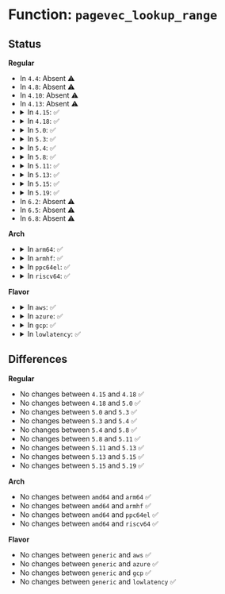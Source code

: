 # Function: <code>pagevec_lookup_range</code>

## Status
<b>Regular</b>
<ul>
<li>
In <code>4.4</code>: Absent ⚠️
</li>
<li>
In <code>4.8</code>: Absent ⚠️
</li>
<li>
In <code>4.10</code>: Absent ⚠️
</li>
<li>
In <code>4.13</code>: Absent ⚠️
</li>
<li>
<details>
<summary>In <code>4.15</code>: ✅</summary>

```c
unsigned int pagevec_lookup_range(struct pagevec *pvec, struct address_space *mapping, long unsigned int *start, long unsigned int end);
```

**Collision:** Unique Global

**Inline:** No

**Transformation:** False

**Instances:**

```
In mm/swap.c (ffffffff811df340)
Location: mm/swap.c:983
Inline: False
Direct callers:
  - fs/buffer.c:page_cache_seek_hole_data
  - fs/buffer.c:clean_bdev_aliases
  - fs/ext4/inode.c:mpage_map_and_submit_buffers
  - fs/ext4/inode.c:mpage_release_unused_pages
  - fs/hugetlbfs/inode.c:remove_inode_hugepages
```
**Symbols:**

```
ffffffff811df340-ffffffff811df36c: pagevec_lookup_range (STB_GLOBAL)
```
</details>
</li>
<li>
<details>
<summary>In <code>4.18</code>: ✅</summary>

```c
unsigned int pagevec_lookup_range(struct pagevec *pvec, struct address_space *mapping, long unsigned int *start, long unsigned int end);
```

**Collision:** Unique Global

**Inline:** No

**Transformation:** False

**Instances:**

```
In mm/swap.c (ffffffff81200b00)
Location: mm/swap.c:994
Inline: False
Direct callers:
  - fs/buffer.c:clean_bdev_aliases
  - fs/iomap.c:page_cache_seek_hole_data
  - fs/ext4/inode.c:mpage_map_and_submit_buffers
  - fs/ext4/inode.c:mpage_release_unused_pages
  - fs/hugetlbfs/inode.c:remove_inode_hugepages
```
**Symbols:**

```
ffffffff81200b00-ffffffff81200b2c: pagevec_lookup_range (STB_GLOBAL)
```
</details>
</li>
<li>
<details>
<summary>In <code>5.0</code>: ✅</summary>

```c
unsigned int pagevec_lookup_range(struct pagevec *pvec, struct address_space *mapping, long unsigned int *start, long unsigned int end);
```

**Collision:** Unique Global

**Inline:** No

**Transformation:** False

**Instances:**

```
In mm/swap.c (ffffffff81213470)
Location: mm/swap.c:995
Inline: False
Direct callers:
  - fs/buffer.c:clean_bdev_aliases
  - fs/iomap.c:page_cache_seek_hole_data
  - fs/ext4/inode.c:mpage_map_and_submit_buffers
  - fs/ext4/inode.c:mpage_release_unused_pages
  - fs/hugetlbfs/inode.c:remove_inode_hugepages
```
**Symbols:**

```
ffffffff81213470-ffffffff8121349c: pagevec_lookup_range (STB_GLOBAL)
```
</details>
</li>
<li>
<details>
<summary>In <code>5.3</code>: ✅</summary>

```c
unsigned int pagevec_lookup_range(struct pagevec *pvec, struct address_space *mapping, long unsigned int *start, long unsigned int end);
```

**Collision:** Unique Global

**Inline:** No

**Transformation:** False

**Instances:**

```
In mm/swap.c (ffffffff81222ea0)
Location: mm/swap.c:1001
Inline: False
Direct callers:
  - fs/buffer.c:clean_bdev_aliases
  - fs/iomap/seek.c:page_cache_seek_hole_data
  - fs/ext4/inode.c:mpage_map_and_submit_buffers
  - fs/ext4/inode.c:mpage_release_unused_pages
  - fs/hugetlbfs/inode.c:remove_inode_hugepages
```
**Symbols:**

```
ffffffff81222ea0-ffffffff81222ecc: pagevec_lookup_range (STB_GLOBAL)
```
</details>
</li>
<li>
<details>
<summary>In <code>5.4</code>: ✅</summary>

```c
unsigned int pagevec_lookup_range(struct pagevec *pvec, struct address_space *mapping, long unsigned int *start, long unsigned int end);
```

**Collision:** Unique Global

**Inline:** No

**Transformation:** False

**Instances:**

```
In mm/swap.c (ffffffff81230950)
Location: mm/swap.c:1041
Inline: False
Direct callers:
  - fs/buffer.c:clean_bdev_aliases
  - fs/iomap/seek.c:page_cache_seek_hole_data
  - fs/ext4/inode.c:mpage_map_and_submit_buffers
  - fs/ext4/inode.c:mpage_release_unused_pages
  - fs/hugetlbfs/inode.c:remove_inode_hugepages
```
**Symbols:**

```
ffffffff81230950-ffffffff8123097c: pagevec_lookup_range (STB_GLOBAL)
```
</details>
</li>
<li>
<details>
<summary>In <code>5.8</code>: ✅</summary>

```c
unsigned int pagevec_lookup_range(struct pagevec *pvec, struct address_space *mapping, long unsigned int *start, long unsigned int end);
```

**Collision:** Unique Global

**Inline:** No

**Transformation:** False

**Instances:**

```
In mm/swap.c (ffffffff8125db10)
Location: mm/swap.c:1107
Inline: False
Direct callers:
  - fs/buffer.c:clean_bdev_aliases
  - fs/iomap/seek.c:page_cache_seek_hole_data
  - fs/ext4/inode.c:mpage_map_and_submit_buffers
  - fs/ext4/inode.c:mpage_release_unused_pages
  - fs/hugetlbfs/inode.c:remove_inode_hugepages
```
**Symbols:**

```
ffffffff8125db10-ffffffff8125db3f: pagevec_lookup_range (STB_GLOBAL)
```
</details>
</li>
<li>
<details>
<summary>In <code>5.11</code>: ✅</summary>

```c
unsigned int pagevec_lookup_range(struct pagevec *pvec, struct address_space *mapping, long unsigned int *start, long unsigned int end);
```

**Collision:** Unique Global

**Inline:** No

**Transformation:** False

**Instances:**

```
In mm/swap.c (ffffffff81267f50)
Location: mm/swap.c:1109
Inline: False
Direct callers:
  - fs/buffer.c:clean_bdev_aliases
  - fs/iomap/seek.c:page_cache_seek_hole_data
  - fs/ext4/inode.c:mpage_map_and_submit_buffers
  - fs/ext4/inode.c:mpage_release_unused_pages
  - fs/hugetlbfs/inode.c:remove_inode_hugepages
```
**Symbols:**

```
ffffffff81267f50-ffffffff81267f7f: pagevec_lookup_range (STB_GLOBAL)
```
</details>
</li>
<li>
<details>
<summary>In <code>5.13</code>: ✅</summary>

```c
unsigned int pagevec_lookup_range(struct pagevec *pvec, struct address_space *mapping, long unsigned int *start, long unsigned int end);
```

**Collision:** Unique Global

**Inline:** No

**Transformation:** False

**Instances:**

```
In mm/swap.c (ffffffff8126c980)
Location: mm/swap.c:1110
Inline: False
Direct callers:
  - mm/shmem.c:shmem_unlock_mapping
  - fs/buffer.c:clean_bdev_aliases
  - fs/ext4/inode.c:mpage_map_and_submit_buffers
  - fs/ext4/inode.c:mpage_release_unused_pages
  - fs/hugetlbfs/inode.c:remove_inode_hugepages
```
**Symbols:**

```
ffffffff8126c980-ffffffff8126c9af: pagevec_lookup_range (STB_GLOBAL)
```
</details>
</li>
<li>
<details>
<summary>In <code>5.15</code>: ✅</summary>

```c
unsigned int pagevec_lookup_range(struct pagevec *pvec, struct address_space *mapping, long unsigned int *start, long unsigned int end);
```

**Collision:** Unique Global

**Inline:** No

**Transformation:** False

**Instances:**

```
In mm/swap.c (ffffffff812a96a0)
Location: mm/swap.c:1101
Inline: False
Direct callers:
  - mm/shmem.c:shmem_unlock_mapping
  - fs/buffer.c:clean_bdev_aliases
  - fs/ext4/inode.c:mpage_map_and_submit_buffers
  - fs/ext4/inode.c:mpage_release_unused_pages
  - fs/hugetlbfs/inode.c:remove_inode_hugepages
```
**Symbols:**

```
ffffffff812a96a0-ffffffff812a96cf: pagevec_lookup_range (STB_GLOBAL)
```
</details>
</li>
<li>
<details>
<summary>In <code>5.19</code>: ✅</summary>

```c
unsigned int pagevec_lookup_range(struct pagevec *pvec, struct address_space *mapping, long unsigned int *start, long unsigned int end);
```

**Collision:** Unique Global

**Inline:** No

**Transformation:** False

**Instances:**

```
In mm/swap.c (ffffffff81302d10)
Location: mm/swap.c:1109
Inline: False
Direct callers:
  - mm/shmem.c:shmem_unlock_mapping
  - fs/buffer.c:clean_bdev_aliases
  - fs/ext4/inode.c:mpage_map_and_submit_buffers
  - fs/ext4/inode.c:mpage_release_unused_pages
  - fs/hugetlbfs/inode.c:remove_inode_hugepages
```
**Symbols:**

```
ffffffff81302d10-ffffffff81302d4e: pagevec_lookup_range (STB_GLOBAL)
```
</details>
</li>
<li>
In <code>6.2</code>: Absent ⚠️
</li>
<li>
In <code>6.5</code>: Absent ⚠️
</li>
<li>
In <code>6.8</code>: Absent ⚠️
</li>
</ul>
<b>Arch</b>
<ul>
<li>
<details>
<summary>In <code>arm64</code>: ✅</summary>

```c
unsigned int pagevec_lookup_range(struct pagevec *pvec, struct address_space *mapping, long unsigned int *start, long unsigned int end);
```

**Collision:** Unique Global

**Inline:** No

**Transformation:** False

**Instances:**

```
In mm/swap.c (ffff8000102c0088)
Location: mm/swap.c:1041
Inline: False
Direct callers:
  - fs/buffer.c:clean_bdev_aliases
  - fs/iomap/seek.c:page_cache_seek_hole_data
  - fs/ext4/inode.c:mpage_map_and_submit_buffers
  - fs/ext4/inode.c:mpage_release_unused_pages
  - fs/hugetlbfs/inode.c:remove_inode_hugepages
```
**Symbols:**

```
ffff8000102c0088-ffff8000102c00e0: pagevec_lookup_range (STB_GLOBAL)
```
</details>
</li>
<li>
<details>
<summary>In <code>armhf</code>: ✅</summary>

```c
unsigned int pagevec_lookup_range(struct pagevec *pvec, struct address_space *mapping, long unsigned int *start, long unsigned int end);
```

**Collision:** Unique Global

**Inline:** No

**Transformation:** False

**Instances:**

```
In mm/swap.c (c04ebc00)
Location: mm/swap.c:1041
Inline: False
Direct callers:
  - fs/buffer.c:clean_bdev_aliases
  - fs/iomap/seek.c:page_cache_seek_hole_data
  - fs/ext4/inode.c:mpage_map_and_submit_extent
  - fs/ext4/inode.c:mpage_release_unused_pages
```
**Symbols:**

```
c04ebc00-c04ebc48: pagevec_lookup_range (STB_GLOBAL)
```
</details>
</li>
<li>
<details>
<summary>In <code>ppc64el</code>: ✅</summary>

```c
unsigned int pagevec_lookup_range(struct pagevec *pvec, struct address_space *mapping, long unsigned int *start, long unsigned int end);
```

**Collision:** Unique Global

**Inline:** No

**Transformation:** False

**Instances:**

```
In mm/swap.c (c000000000379620)
Location: mm/swap.c:1041
Inline: False
Direct callers:
  - fs/buffer.c:clean_bdev_aliases
  - fs/iomap/seek.c:page_cache_seek_hole_data
  - fs/ext4/inode.c:mpage_map_and_submit_buffers
  - fs/ext4/inode.c:mpage_release_unused_pages
  - fs/hugetlbfs/inode.c:remove_inode_hugepages
```
**Symbols:**

```
c000000000379620-c000000000379680: pagevec_lookup_range (STB_GLOBAL)
```
</details>
</li>
<li>
<details>
<summary>In <code>riscv64</code>: ✅</summary>

```c
unsigned int pagevec_lookup_range(struct pagevec *pvec, struct address_space *mapping, long unsigned int *start, long unsigned int end);
```

**Collision:** Unique Global

**Inline:** No

**Transformation:** False

**Instances:**

```
In mm/swap.c (ffffffe0001e20d0)
Location: mm/swap.c:1041
Inline: False
Direct callers:
  - fs/buffer.c:clean_bdev_aliases
  - fs/iomap/seek.c:page_cache_seek_hole_data
  - fs/ext4/inode.c:mpage_map_and_submit_buffers
  - fs/ext4/inode.c:mpage_release_unused_pages
  - fs/hugetlbfs/inode.c:remove_inode_hugepages
```
**Symbols:**

```
ffffffe0001e20d0-ffffffe0001e2120: pagevec_lookup_range (STB_GLOBAL)
```
</details>
</li>
</ul>
<b>Flavor</b>
<ul>
<li>
<details>
<summary>In <code>aws</code>: ✅</summary>

```c
unsigned int pagevec_lookup_range(struct pagevec *pvec, struct address_space *mapping, long unsigned int *start, long unsigned int end);
```

**Collision:** Unique Global

**Inline:** No

**Transformation:** False

**Instances:**

```
In mm/swap.c (ffffffff81228fa0)
Location: mm/swap.c:1041
Inline: False
Direct callers:
  - fs/buffer.c:clean_bdev_aliases
  - fs/iomap/seek.c:page_cache_seek_hole_data
  - fs/ext4/inode.c:mpage_map_and_submit_buffers
  - fs/ext4/inode.c:mpage_release_unused_pages
  - fs/hugetlbfs/inode.c:remove_inode_hugepages
```
**Symbols:**

```
ffffffff81228fa0-ffffffff81228fcc: pagevec_lookup_range (STB_GLOBAL)
```
</details>
</li>
<li>
<details>
<summary>In <code>azure</code>: ✅</summary>

```c
unsigned int pagevec_lookup_range(struct pagevec *pvec, struct address_space *mapping, long unsigned int *start, long unsigned int end);
```

**Collision:** Unique Global

**Inline:** No

**Transformation:** False

**Instances:**

```
In mm/swap.c (ffffffff8121c0e0)
Location: mm/swap.c:1041
Inline: False
Direct callers:
  - fs/buffer.c:clean_bdev_aliases
  - fs/iomap/seek.c:page_cache_seek_hole_data
  - fs/ext4/inode.c:mpage_map_and_submit_buffers
  - fs/ext4/inode.c:mpage_release_unused_pages
  - fs/hugetlbfs/inode.c:remove_inode_hugepages
```
**Symbols:**

```
ffffffff8121c0e0-ffffffff8121c10c: pagevec_lookup_range (STB_GLOBAL)
```
</details>
</li>
<li>
<details>
<summary>In <code>gcp</code>: ✅</summary>

```c
unsigned int pagevec_lookup_range(struct pagevec *pvec, struct address_space *mapping, long unsigned int *start, long unsigned int end);
```

**Collision:** Unique Global

**Inline:** No

**Transformation:** False

**Instances:**

```
In mm/swap.c (ffffffff81226d40)
Location: mm/swap.c:1041
Inline: False
Direct callers:
  - fs/buffer.c:clean_bdev_aliases
  - fs/iomap/seek.c:page_cache_seek_hole_data
  - fs/ext4/inode.c:mpage_map_and_submit_buffers
  - fs/ext4/inode.c:mpage_release_unused_pages
  - fs/hugetlbfs/inode.c:remove_inode_hugepages
```
**Symbols:**

```
ffffffff81226d40-ffffffff81226d6c: pagevec_lookup_range (STB_GLOBAL)
```
</details>
</li>
<li>
<details>
<summary>In <code>lowlatency</code>: ✅</summary>

```c
unsigned int pagevec_lookup_range(struct pagevec *pvec, struct address_space *mapping, long unsigned int *start, long unsigned int end);
```

**Collision:** Unique Global

**Inline:** No

**Transformation:** False

**Instances:**

```
In mm/swap.c (ffffffff81236070)
Location: mm/swap.c:1041
Inline: False
Direct callers:
  - fs/buffer.c:clean_bdev_aliases
  - fs/iomap/seek.c:page_cache_seek_hole_data
  - fs/ext4/inode.c:mpage_map_and_submit_buffers
  - fs/ext4/inode.c:mpage_release_unused_pages
  - fs/hugetlbfs/inode.c:remove_inode_hugepages
```
**Symbols:**

```
ffffffff81236070-ffffffff8123609c: pagevec_lookup_range (STB_GLOBAL)
```
</details>
</li>
</ul>

## Differences
<b>Regular</b>
<ul>
<li>
No changes between <code>4.15</code> and <code>4.18</code> ✅
</li>
<li>
No changes between <code>4.18</code> and <code>5.0</code> ✅
</li>
<li>
No changes between <code>5.0</code> and <code>5.3</code> ✅
</li>
<li>
No changes between <code>5.3</code> and <code>5.4</code> ✅
</li>
<li>
No changes between <code>5.4</code> and <code>5.8</code> ✅
</li>
<li>
No changes between <code>5.8</code> and <code>5.11</code> ✅
</li>
<li>
No changes between <code>5.11</code> and <code>5.13</code> ✅
</li>
<li>
No changes between <code>5.13</code> and <code>5.15</code> ✅
</li>
<li>
No changes between <code>5.15</code> and <code>5.19</code> ✅
</li>
</ul>
<b>Arch</b>
<ul>
<li>
No changes between <code>amd64</code> and <code>arm64</code> ✅
</li>
<li>
No changes between <code>amd64</code> and <code>armhf</code> ✅
</li>
<li>
No changes between <code>amd64</code> and <code>ppc64el</code> ✅
</li>
<li>
No changes between <code>amd64</code> and <code>riscv64</code> ✅
</li>
</ul>
<b>Flavor</b>
<ul>
<li>
No changes between <code>generic</code> and <code>aws</code> ✅
</li>
<li>
No changes between <code>generic</code> and <code>azure</code> ✅
</li>
<li>
No changes between <code>generic</code> and <code>gcp</code> ✅
</li>
<li>
No changes between <code>generic</code> and <code>lowlatency</code> ✅
</li>
</ul>
